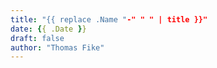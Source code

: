 ```yaml
---
title: "{{ replace .Name "-" " " | title }}"
date: {{ .Date }}
draft: false
author: "Thomas Fike"
---
```


